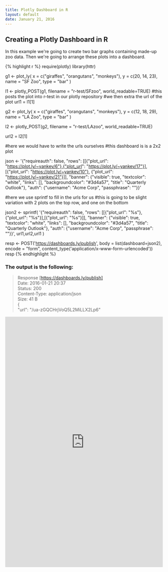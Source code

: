 ```yaml
---
title: Plotly Dashboard in R
layout: default
date: January 21, 2016
---
```

## Creating a Plotly Dashboard in R

In this example we're going to create two bar graphs containing made-up zoo data. Then we're going to arrange these plots into a dashboard. 


{% highlight r %}
require(plotly)
library(httr)

g1 <- plot_ly(
  x = c("giraffes", "orangutans", "monkeys"),
  y = c(20, 14, 23),
  name = "SF Zoo",
  type = "bar"
)

l1 <- plotly_POST(g1, filename = "r-test/SFzoo", world_readable=TRUE)
#this posts the plot into r-test in our plotly repository
#we then extra the url of the plot
url1 = l1[1] 

g2 <- plot_ly(
  x = c("giraffes", "orangutans", "monkeys"),
  y = c(12, 18, 29),
  name = "LA Zoo",
  type = "bar"
)

l2 <- plotly_POST(g2, filename = "r-test/LAzoo", world_readable=TRUE)

url2 = l2[1]

#here we would have to write the urls ourselves
#this dashboard is is a 2x2 plot

json <- '{"requireauth": false, "rows": [[{"plot_url": "https://plot.ly/~yankev/6"},{"plot_url": "https://plot.ly/~yankev/17"}], [{"plot_url": "https://plot.ly/~yankev/10"}, {"plot_url": "https://plot.ly/~yankev/21"}]], "banner": {"visible": true, "textcolor": "white", "links": [], "backgroundcolor": "#3d4a57", "title": "Quarterly Outlook"}, "auth": {"username": "Acme Corp", "passphrase": ""}}'

#here we use sprintf to fill in the urls for us
#this is going to be slight variation with 2 plots on the top row, and one on the bottom

json2 <- sprintf(
  '{"requireauth": false, "rows": [[{"plot_url": "%s"}, {"plot_url": "%s"}],[{"plot_url": "%s"}]], "banner": {"visible": true, "textcolor": "white", "links": [], "backgroundcolor": "#3d4a57", "title": "Quarterly Outlook"}, "auth": {"username": "Acme Corp", "passphrase": ""}}',
  url1,url2,url1
  )


resp <- POST('https://dashboards.ly/publish', body = list(dashboard=json2),
             encode = "form",
             content_type('application/x-www-form-urlencoded'))
resp
{% endhighlight %}

### The output is the following:

> Response [https://dashboards.ly/publish]  
>  Date: 2016-01-21 20:37  
>  Status: 200  
>  Content-Type: application/json  
>  Size: 41 B  
> {  
>  "url": "/ua-zGQCHrjVoQ5L2MiLLX2Lp6"


<iframe src="https://dashboards.ly/ua-zGQCHrjVoQ5L2MiLLX2Lp6"
         width="100%" height="800px" style="border: none;"></iframe>


